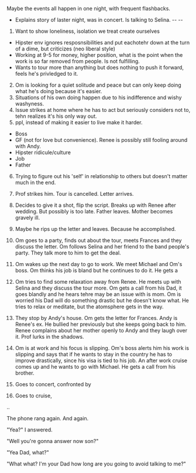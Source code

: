 Maybe the events all happen in one night, with frequent flashbacks.

- Explains story of laster night, was in concert. Is talking to Selina.
-- 
-- 








1. Want to show loneliness, isolation we treat create ourselves
- Hipster env ignores resposnsibilities and put eachotehr down at the turn of a dime, but criticizes (neo liberal style)
- Working at 9-5 for money, higher position, what is the point when the work is so far removed from people. Is not fulfilling.
- Wants to tour more than anything but does nothing to push it forward, feels he's privledged to it.
2. Om is looking for a quiet solitude and peace but can only keep doing what he's doing because it's easier.
3. Situations of his own doing happen due to his indifference and wishy washyness.
4. Issue strikes at home where he has to act but seriously considers not to, tehn realizes it's his only way out.
5. ppl, instead of making it easier to live make it harder.
- Boss
- GF (not for love but convenience). Renee is possibly still fooling around with Andy.
- Hipster ridicule/culture
- Job
- Father
6. Trying to figure out his 'self' in relationship to others but doesn't matter much in the end.
7. Prof strikes him. Tour is cancelled. Letter arrives.
8. Decides to give it a shot, flip the script. Breaks up with Renee after wedding. But possibly is too late. Father leaves. Mother becomes gravely ill.
9. Maybe he rips up the letter and leaves. Because he accomplished.


1. Om goes to a party, finds out about the tour, meets Frances and they discuss the letter. Om follows Selina and her friend to the band people's party. They talk more to him to get the deal.

2. Om wakes up the next day to go to work. We meet Michael and Om's boss. Om thinks his job is bland but he continues to do it. He gets a

3. Om tries to find some relaxation away from Renee. He meets up with Selina and they discuss the tour more. Om gets a call from his Dad, it goes blandly and he hears tehre may be an issue with is mom. Om is worried his Dad will do something drastic but he doesn't know what. He tries to relax or meditate, but the atomsphere gets in the way.

4. They stop by Andy's house. Om gets the letter for Frances. Andy is Renee's ex. He bullied her previously but she keeps going back to him. Renee complains about her mother openly to Andy and they laugh over it. Prof lurks in the shadows.

5. Om is at work and his focus is slipping. Om's boss alerts him his work is slipping and says that if he wants to stay in the country he has to improve drastically, since his visa is tied to his job. An after work cruise comes up and he wants to go with Michael. He gets a call from his brother. 

6. Goes to concert, confronted by 

7. Goes to cruise, 


..



The phone rang again. And again.

"Yea?" I answered.

"Well you're gonna answer now son?"

"Yea Dad, what?"

"What what? I'm your Dad how long are you going to avoid talking to me?" 
